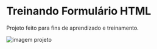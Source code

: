# Treinando Formulário HTML
 
Projeto feito para fins de aprendizado e treinamento.

![imagem projeto](https://i.imgur.com/3sluFRq.png)
